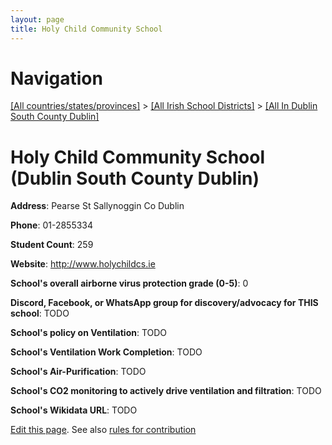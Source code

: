 ```yaml
---
layout: page
title: Holy Child Community School
---
```

# Navigation

[[All countries/states/provinces]](../../..) > [[All Irish School Districts]](../..) > [[All In Dublin South County Dublin]](..)

# Holy Child Community School (Dublin South County Dublin)

**Address**: Pearse St Sallynoggin Co Dublin

**Phone**: 01-2855334

**Student Count**: 259

**Website**: <http://www.holychildcs.ie>

**School's overall airborne virus protection grade (0-5)**: 0

**Discord, Facebook, or WhatsApp group for discovery/advocacy for THIS school**: TODO

**School's policy on Ventilation**: TODO

**School's Ventilation Work Completion**: TODO

**School's Air-Purification**: TODO

**School's CO2 monitoring to actively drive ventilation and filtration**: TODO

**School's Wikidata URL**: TODO


[Edit this page](https://github.com/ventilate-schools/Ireland/edit/main/./Dublin_South_County_Dublin/Holy_Child_Community_School.md). See also [rules for contribution](../../../contribution-rules/)